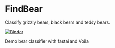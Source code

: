 # FindBear

Classify grizzly bears, black bears and teddy bears.

[![Binder](https://mybinder.org/badge_logo.svg)](https://mybinder.org/v2/gh/CassDC/FindBear/main?urlpath=%2Fvoila%2Frender%2FBear_classifier_v4.ipynb)

Demo bear classifier with fastai and Voila
